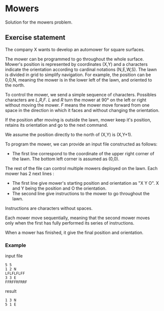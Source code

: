# Mowers
Solution for the mowers problem.

## Exercise statement

The company X wants to develop an automower for square surfaces.

The mower can be programmed to go throughout the whole surface. Mower's position is represented by coordinates (X,Y) and a characters indicate the orientation
according to cardinal notations (N,E,W,S). The lawn is divided in grid to simplify navigation.
For example, the position can be 0,0,N, meaning the mower is in the lower left of the lawn, and oriented to the north.

To control the mower, we send a simple sequence of characters. Possibles characters are *L*,*R*,*F*. *L* and *R* turn the mower at 90° on the left or right without
moving the mower. *F* means the mower move forward from one space in the direction in which it faces and without changing the orientation.

If the position after moving is outside the lawn, mower keep it's position, retains its orientation and go to the next command.

We assume the position directly to the north of (X,Y) is (X,Y+1).

To program the mower, we can provide an input file constructed as follows:
- The first line correspond to the coordinate of the upper right corner of the lawn. The
bottom left corner is assumed as (0,0). 

The rest of the file can control multiple mowers deployed on the lawn. Each mower has 2 next lines :
- The first line give mower's starting position and orientation as "X Y O". X and Y being the position and O the orientation.
- The second line give instructions to the mower to go throughout the lawn.

Instructions are characters without spaces.

Each mower move sequentially, meaning that the second mower moves only when the first has fully performed its series of instructions.

When a mower has finished, it give the final position and orientation.

### Example
input file
```
5 5
1 2 N
LFLFLFLFF
3 3 E
FFRFFRFRRF
```
result
```
1 3 N
5 1 E
```